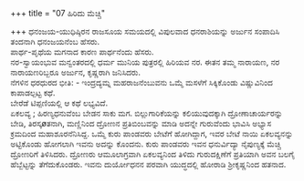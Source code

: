 +++
title = "07 ಹಿರಿದು ಮೆಚ್ಚಿ"

+++
ಧನಂಜಯ-ಯುಧಿಷ್ಠಿರನ ರಾಜಸೂಯ ಸಮಯದಲ್ಲಿ ವಿಪುಲವಾದ ಧನರಾಶಿಯನ್ನು ಅರ್ಜುನ ಸಂಪಾದಿಸಿ ತಂದನಾಗಿ ಧನಂಜಯನೆಂಬ ಹೆಸರು.  
ಪಾರ್ಥ-ಪೃಥೆಯ ಮಗನಾದ ಕಾರಣ ಪಾರ್ಥನೆಂದು ಹೆಸರು.  
ನರ-ಸ್ವಾಯಂಭುವ ಮನ್ವಂತರದಲ್ಲಿ ಧರ್ಮ ಮುನಿಯ ಪುತ್ರರಲ್ಲಿ ಹಿರಿಯವ ನರ. ಈತನ ತಮ್ಮ ನಾರಾಯಣ, ನರ ನಾರಾಯಣರಿಬ್ಬರೂ ಅರ್ಜುನ, ಕೃಷ್ಣರಾಗಿ ಜನಿಸಿದರು.   
ನೆಗಳಿನ ಧರಧುರದ ಭೀತಿ: -  ಇಂದ್ರದ್ಯಮ್ನ ಮಹರಾಜನೆಂಬುವನು  ಒಮ್ಮೆ ಮಸಳೆಗೆ ಸಿಕ್ಕಿಕೊಂಡು ವಿಷ್ಣುವಿನಿಂದ ಕಾಪಾಡಲ್ಪಟ್ಟ ಕಥೆ.   
ಬೇರೆಡೆ ಟಿಪ್ಪಣಿಯಲ್ಲಿ ಆ ಕಥೆ ಲಭ್ಯವಿದೆ.   
ಏಕಲವ್ಯ ; ಹಿರಣ್ಯಧನುವೆಂಬ ಬೇಡನ ಸಾಕು ಮಗ. ಬಿಲ್ಲುಗಾರಿಕೆಯನ್ನು ಕಲಿಯುವುದಕ್ಕಾಗಿ ದ್ರೋಣಾಚಾರ್ಯರನ್ನು ಬೇಡಿ, ತಿರಸ್ಕøತನಾಗಿ, ಮಣ್ಣಿನಿಂದ ದ್ರೋಣನ ಪ್ರತಿಬಿಂಬವನ್ನು ಮಾಡಿ ಅದನ್ನೇ ಗುರುವೆಂದು ಭಾವಿಸಿ ಅಭ್ಯಾಸ ಕ್ರಮದಿಂದ ಮಹಾಶೂರನೆನಿಸಿದ್ದ. ಒಮ್ಮೆ ಕುರು ಪಾಂಡವರು ಬೇಟೆಗೆ ಹೋಗಿದ್ದಾಗ, ಇವರ ಬೇಟೆ ನಾಯಿ ಏಕಲವ್ಯನನ್ನು ಅಟ್ಟಿಕೊಂಡು ಹೋಗಲಾಗಿ ಇವನು ಅದನ್ನು ಕೊಂದನು. ಕುರು ಪಾಂಡವರು ಇವನ ಧನುರ್ವಿದ್ಯಾ ನೈಪುಣ್ಯಕ್ಕೆ ಮೆಚ್ಚಿ ದ್ರೋಣರಿಗೆ ತಿಳಿಸಿದರು. ದ್ರೋಣರು ಆಮೂಲಾಗ್ರವಾಗಿ ಏಕಲವ್ಯನಿಂದ ತಿಳಿದು ಗುರುದಕ್ಷಿಣೆಗೆ ಪ್ರತಿಯಾಗಿ ಅವನ ಬಲಗೈ ಹೆಬ್ಬೆಟ್ಟನ್ನು ತೆಗೆದುಕೊಂಡರು. ಇವನು ದುರ್ಯೋಧನನ ಪರವಾಗಿ ಯುದ್ಧದಲ್ಲಿ ಹೋರಾಡಿ ಶ್ರೀಕೃಷ್ಣನಿಂದ ಹತನಾದ.